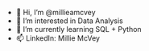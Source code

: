 - 👋 Hi, I’m @millieamcvey
- 👀 I’m interested in Data Analysis
- 🌱 I’m currently learning SQL + Python
- 📫 LinkedIn: Millie McVey

<!---
millieamcvey/millieamcvey is a ✨ special ✨ repository because its `README.md` (this file) appears on your GitHub profile.
You can click the Preview link to take a look at your changes.
--->
